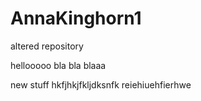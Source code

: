 # AnnaKinghorn1
altered repository

hellooooo
bla bla blaaa

new stuff
hkfjhkjfkljdksnfk
reiehiuehfierhwe